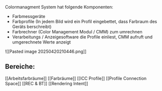 Colormanagment System hat folgende Komponenten:
- Farbmessgeräte
- Farbprofile (In jedem Bild wird ein Profil eingebettet, dass Farbraum des Geräts berschreibt)
- Farbrechner (Color Management Modul / CMM) zum umrechnen
- Verarbeitungs / Anzeigesoftware die Profile einliest, CMM aufruft und umgerechnete Werte anzeigt

![[Pasted image 20250420210446.png]]


## Bereiche: 
[[Arbeitsfarbräume]]
[[Farbräume]]
[[ICC Profile]]
[[Profile Connection Space]]
[[REC & BT]]
[[Rendering Intent]]
